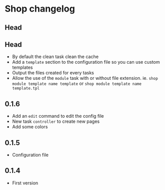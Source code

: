 # Shop changelog
## Head

## Head
- By default the clean task clean the cache
- Add a `template` section to the configuration file so you can use custom templates
- Output the files created for every tasks
- Allow the use of the `module` task with or without file extension. ie. `shop module template name template` or `shop module template name template.tpl`

## 0.1.6
- Add an `edit` command to edit the config file
- New task `controller` to create new pages
- Add some colors

## 0.1.5
- Configuration file

## 0.1.4
- First version

